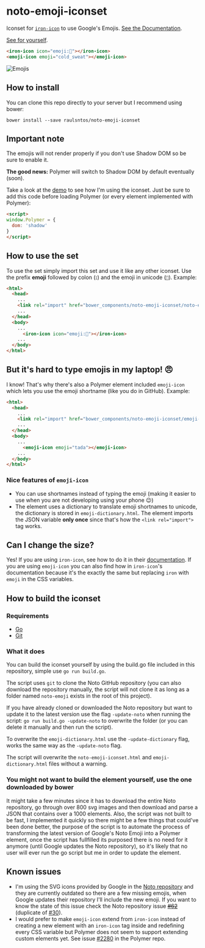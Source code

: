 # noto-emoji-iconset

Iconset for [`iron-icon`](https://elements.polymer-project.org/elements/iron-icon) to use Google's Emojis. [See the Documentation](https://raulsntos.github.io/noto-emoji-iconset).

[See for yourself](https://raulsntos.github.io/noto-emoji-iconset/components/noto-emoji-iconset/demo).

<!---
```
<custom-element-demo>
  <template>
    <script src="../webcomponentsjs/webcomponents-lite.js"></script>
    <link rel="import" href="noto-emoji-iconset.html">
    <link rel="import" href="emoji-icon.html">
    <style is="custom-style">
      #container {
        display: flex;
        justify-content: space-between;
        padding: 10px;
      }
      
      iron-icon, emoji-icon {
        --iron-icon-width: 64px;
        --iron-icon-height: 64px;  
        --emoji-icon-width: 64px;
        --emoji-icon-height: 64px;
      }
    </style>
    <div id="container">
      <iron-icon icon="emoji:😆"></iron-icon>
      <iron-icon icon="emoji:😛"></iron-icon>
      <iron-icon icon="emoji:🎉"></iron-icon>
      <next-code-block></next-code-block>
      <emoji-icon emoji="dog"></emoji-icon>
      <emoji-icon emoji="cat"></emoji-icon>
    </div>
  </template>
</custom-element-demo>
```
-->
```html
<iron-icon icon="emoji:🍕"></iron-icon>
<emoji-icon emoji="cold_sweat"></emoji-icon>
```

![Emojis](https://github.com/raulsntos/noto-emoji-iconset/raw/master/hero.png)

## How to install
You can clone this repo directly to your server but I recommend using bower:

`bower install --save raulsntos/noto-emoji-iconset`

## Important note
The emojis will not render properly if you don't use Shadow DOM so be sure to enable it.

**The good news:** Polymer will switch to Shadow DOM by default eventually (soon).

Take a look at the [demo](https://github.com/raulsntos/noto-emoji-iconset/blob/master/demo/index.html) to see how I'm using the iconset. Just be sure to add this code before loading Polymer (or every element implemented with Polymer):
```html
<script>
window.Polymer = {
  dom: 'shadow'
}
</script>
```

## How to use the set
To use the set simply import this set and use it like any other iconset. Use the prefix **emoji** followed by colon (**:**) and the emoji in unicode (`🎉`). Example:
```html
<html>
  <head>
    ...
    <link rel="import" href="bower_components/noto-emoji-iconset/noto-emoji-iconset.html">
    ...
  </head>
  <body>
    ...
      <iron-icon icon="emoji:🎉"></iron-icon>
    ...
  </body>
</html>
```

## But it's hard to type emojis in my laptop! :angry:
I know! That's why there's also a Polymer element included `emoji-icon` which lets you use the emoji shortname (like you do in GitHub). Example:
```html
<html>
  <head>
    ...
    <link rel="import" href="bower_components/noto-emoji-iconset/emoji-icon.html">
    ...
  </head>
  <body>
    ...
      <emoji-icon emoji="tada"></emoji-icon>
    ...
  </body>
</html>
```

### Nice features of `emoji-icon`
- You can use shortnames instead of typing the emoji (making it easier to use when you are not developing using your phone :wink:)
- The element uses a dictionary to translate emoji shortnames to unicode, the dictionary is stored in `emoji-dictionary.html`. The element imports the JSON variable **only once** since that's how the `<link rel="import">` tag works.

## Can I change the size?
Yes! If you are using `iron-icon`, see how to do it in their [documentation](https://elements.polymer-project.org/elements/iron-icon#styling). If you are using `emoji-icon` you can also find how in `iron-icon`'s documentation because it's the exactly the same but replacing `iron` with `emoji` in the CSS variables.

## How to build the iconset
### Requirements
- [Go](https://golang.org/)
- [Git](https://git-scm.com/)

### What it does
You can build the iconset yourself by using the build.go file included in this repository, simple use `go run build.go`.

The script uses `git` to clone the Noto GitHub repository (you can also download the repository manually, the script will not clone it as long as a folder named `noto-emoji` exists in the root of this project).

If you have already cloned or downloaded the Noto repository but want to update it to the latest version use the flag `-update-noto` when running the script: `go run build.go -update-noto` to overwrite the folder (or you can delete it manually and then run the script).

To overwrite the `emoji-dictionary.html` use the `-update-dictionary` flag, works the same way as the `-update-noto` flag.

The script will overwrite the `noto-emoji-iconset.html` and `emoji-dictionary.html` files without a warning.

### You might not want to build the element yourself, use the one downloaded by bower
It might take a few minutes since it has to download the entire Noto repository, go through over 800 svg images and then download and parse a JSON that contains over a 1000 elements. Also, the script was not built to be fast, I implemented it quickly so there might be a few things that could've been done better, the purpose of the script is to automate the process of transforming the latest version of Google's Noto Emoji into a Polymer element, once the script has fullfilled its purposed there is no need for it anymore (until Google updates the Noto repository), so it's likely that no user will ever run the go script but me in order to update the element.

## Known issues
- I'm using the SVG icons provided by Google in the [Noto repository](https://github.com/googlei18n/noto-emoji) and they are currently outdated so there are a few missing emojis, when Google updates their repository I'll include the new emoji. If you want to know the state of this issue check the Noto repository issue ~~[#62](https://github.com/googlei18n/noto-emoji/issues/62)~~ (duplicate of [#30](https://github.com/googlei18n/noto-emoji/issues/30)).
- I would prefer to make `emoji-icon` extend from `iron-icon` instead of creating a new element with an `iron-icon` tag inside and redefining every CSS variable but Polymer does not seem to support extending custom elements yet. See issue [#2280](https://github.com/Polymer/polymer/issues/2280) in the Polymer repo.
